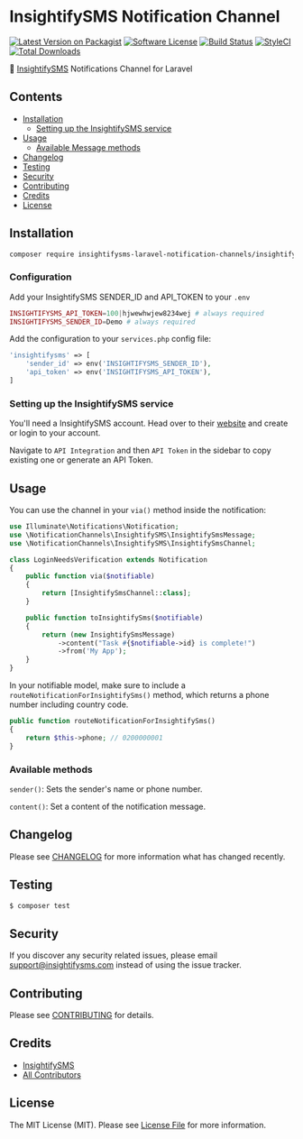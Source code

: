 # InsightifySMS Notification Channel

[![Latest Version on Packagist](https://img.shields.io/packagist/v/laravel-notification-channels/insightifysms.svg?style=flat-square)](https://packagist.org/packages/insightifysms-laravel-notification-channels/insightifysms)
[![Software License](https://img.shields.io/badge/license-MIT-brightgreen.svg?style=flat-square)](LICENSE.md)
[![Build Status](https://img.shields.io/travis/laravel-notification-channels/insightifysms/master.svg?style=flat-square)](https://travis-ci.org/laravel-notification-channels/insightifysms)
[![StyleCI](https://styleci.io/repos/339892204/shield)](https://styleci.io/repos/339892204)
[![Total Downloads](https://img.shields.io/packagist/dt/laravel-notification-channels/insightifysms.svg?style=flat-square)](https://packagist.org/packages/laravel-notification-channels/insightifysms)

📲  [InsightifySMS](https://app.insightifysms.com) Notifications Channel for Laravel

## Contents

- [Installation](#installation)
	- [Setting up the InsightifySMS service](#setting-up-the-InsightifySMS-service)
- [Usage](#usage)
	- [Available Message methods](#available-message-methods)
- [Changelog](#changelog)
- [Testing](#testing)
- [Security](#security)
- [Contributing](#contributing)
- [Credits](#credits)
- [License](#license)


## Installation

```bash
composer require insightifysms-laravel-notification-channels/insightifysms
```

### Configuration

Add your InsightifySMS SENDER_ID and API_TOKEN to your `.env`

```php
INSIGHTIFYSMS_API_TOKEN=100|hjwewhwjew8234wej # always required
INSIGHTIFYSMS_SENDER_ID=Demo # always required
```

Add the configuration to your `services.php` config file:

```php
'insightifysms' => [
    'sender_id' => env('INSIGHTIFYSMS_SENDER_ID'),
    'api_token' => env('INSIGHTIFYSMS_API_TOKEN'),
]
```

### Setting up the InsightifySMS service

You'll need a InsightifySMS account. Head over to their [website](https://www.app.insightifysms.com/) and create or login to your account.

Navigate to `API Integration` and then `API Token` in the sidebar to copy existing one or generate an API Token.

## Usage

You can use the channel in your `via()` method inside the notification:

```php
use Illuminate\Notifications\Notification;
use \NotificationChannels\InsightifySMS\InsightifySmsMessage;
use \NotificationChannels\InsightifySMS\InsightifySmsChannel;

class LoginNeedsVerification extends Notification
{
    public function via($notifiable)
    {
        return [InsightifySmsChannel::class];
    }

    public function toInsightifySms($notifiable)
    {
        return (new InsightifySmsMessage)
            ->content("Task #{$notifiable->id} is complete!")
            ->from('My App');
    }
}
```

In your notifiable model, make sure to include a `routeNotificationForInsightifySms()` method, which returns a phone number including country code.

```php
public function routeNotificationForInsightifySms()
{
    return $this->phone; // 0200000001
}
```

### Available methods

`sender()`: Sets the sender's name or phone number.

`content()`: Set a content of the notification message.

## Changelog

Please see [CHANGELOG](CHANGELOG.md) for more information what has changed recently.

## Testing

``` bash
$ composer test
```

## Security

If you discover any security related issues, please email support@insightifysms.com instead of using the issue tracker.

## Contributing

Please see [CONTRIBUTING](CONTRIBUTING.md) for details.

## Credits

- [InsightifySMS](https://github.com/majesty2017)
- [All Contributors](../../contributors)

## License

The MIT License (MIT). Please see [License File](LICENSE.md) for more information.
